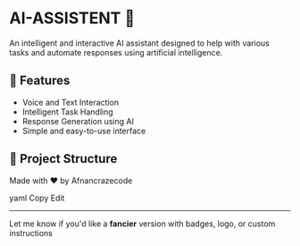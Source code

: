 # AI-ASSISTENT 🤖

An intelligent and interactive AI assistant designed to help with various tasks and automate responses using artificial intelligence.

## 🚀 Features

- Voice and Text Interaction
- Intelligent Task Handling
- Response Generation using AI
- Simple and easy-to-use interface

## 📁 Project Structure

Made with ❤️ by Afnancrazecode

yaml
Copy
Edit

---

Let me know if you'd like a **fancier** version with badges, logo, or custom instructions
